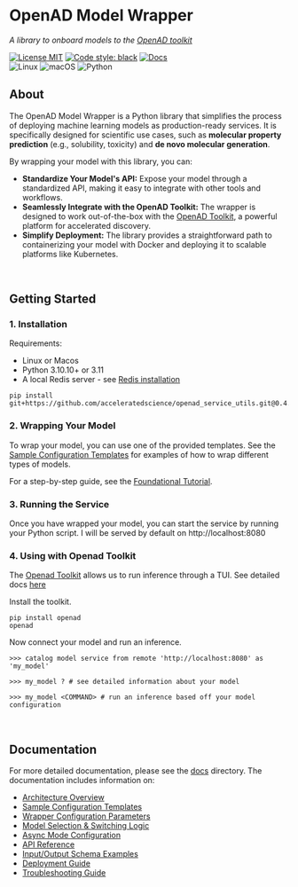 # OpenAD Model Wrapper

_A library to onboard models to the [OpenAD toolkit]_

[![License MIT](https://img.shields.io/github/license/acceleratedscience/openad_service_utils)](https://opensource.org/licenses/MIT)
[![Code style: black](https://img.shields.io/badge/code%20style-black-000000.svg)](https://github.com/psf/black)
[![Docs](https://img.shields.io/badge/website-live-brightgreen)](https://acceleratedscience.github.io/openad-docs/)  
![Linux](https://img.shields.io/badge/Linux-FCC624?style=for-the-badge&logo=linux&logoColor=black)
![macOS](https://img.shields.io/badge/mac%20os-000000?style=for-the-badge&logo=macos&logoColor=F0F0F0)
![Python](https://img.shields.io/badge/python-3670A0?style=for-the-badge&logo=python&logoColor=ffdd54)

## About

The OpenAD Model Wrapper is a Python library that simplifies the process of deploying machine learning models as production-ready services. It is specifically designed for scientific use cases, such as **molecular property prediction** (e.g., solubility, toxicity) and **de novo molecular generation**.

By wrapping your model with this library, you can:

-   **Standardize Your Model's API:** Expose your model through a standardized API, making it easy to integrate with other tools and workflows.
-   **Seamlessly Integrate with the OpenAD Toolkit:**  The wrapper is designed to work out-of-the-box with the [OpenAD Toolkit], a powerful platform for accelerated discovery.
-   **Simplify Deployment:** The library provides a straightforward path to containerizing your model with Docker and deploying it to scalable platforms like Kubernetes.

<br>

## Getting Started

### 1. Installation

Requirements:

-   Linux or Macos
-   Python 3.10.10+ or 3.11
-   A local Redis server - see [Redis installation](https://redis.io/docs/latest/operate/oss_and_stack/install/install-redis/)

```shell
pip install git+https://github.com/acceleratedscience/openad_service_utils.git@0.4.0
```

### 2. Wrapping Your Model

To wrap your model, you can use one of the provided templates. See the [Sample Configuration Templates](./docs/templates.md) for examples of how to wrap different types of models.

For a step-by-step guide, see the [Foundational Tutorial](./tutorials/tutorial-basis.md).

### 3. Running the Service

Once you have wrapped your model, you can start the service by running your Python script. I will be served by default on http://localhost:8080

### 4. Using with Openad Toolkit

The [Openad Toolkit](https://github.com/acceleratedscience/openad-toolkit) allows us to run inference through a TUI. See detailed docs [here](https://openad.accelerate.science/docs/model-service/using-models/)

Install the toolkit.

```shell
pip install openad
openad
```

Now connect your model and run an inference.
```shell
>>> catalog model service from remote 'http://localhost:8080' as 'my_model'

>>> my_model ? # see detailed information about your model

>>> my_model <COMMAND> # run an inference based off your model configuration
```

<br>

## Documentation

For more detailed documentation, please see the [docs](./docs) directory. The documentation includes information on:

-   [Architecture Overview](./docs/architecture.md)
-   [Sample Configuration Templates](./docs/templates.md)
-   [Wrapper Configuration Parameters](./docs/configuration.md)
-   [Model Selection & Switching Logic](./docs/model-selection.md)
-   [Async Mode Configuration](./docs/async-mode.md)
-   [API Reference](./docs/api-reference.md)
-   [Input/Output Schema Examples](./docs/input-output.md)
-   [Deployment Guide](./docs/deployment.md)
-   [Troubleshooting Guide](./docs/troubleshooting.md)

<!-- Links -->

[OpenAD toolkit]: https://github.com/acceleratedscience/openad-toolkit
[OpenAD model service]: https://openad.accelerate.science/docs/model-service/available-models

